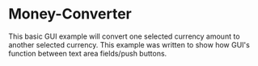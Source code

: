 # Money-Converter
This basic GUI example will convert one selected currency amount to another selected currency. This example was written to 
show how GUI's function between text area fields/push buttons.
